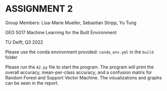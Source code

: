 # ASSIGNMENT 2

Group Members: Lisa-Marie Mueller, Sebastian Stripp, Yu Tung

GEO 5017 Machine Learning for the Built Environment

TU Delft, Q3 2022

Please use the conda environment provided: `conda_env.yml` in the `build` folder

Please run the `A2.py` file to start the program. The program will print the overall accuracy, mean-per-class accuracy, and a confusion matrix for Random Forest and Support Vector Machine. The visualizations and graphs can be seen in the report.